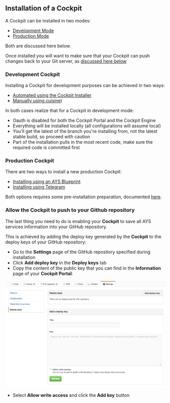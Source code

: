 ## Installation of a Cockpit

A Cockpit can be installed in two modes:

- [Development Mode](#development)
- [Production Mode](#production)

Both are discussed here below.

Once installed you will want to make sure that your Cockpit can push changes back to your Git server, as [discussed here below](#github)


<a id="development"></a>
### Development Cockpit

Installing a Cockpit for development purposes can be achieved in two ways:

- [Automated using the Cockpit Installer](https://github.com/Jumpscale/ays_automatic_cockpit_based_testing/tree/master/cockpit_testing/Framework/Installer)
- [Manually using cuisine](Using-Cuisine/using-cuisine.md))

In both cases realize that for a Cockpit in development mode:

 - Oauth is disabled for both the Cockpit Portal and the Cockpit Engine
 - Everything will be installed locally (all configurations will assume local)
 - You'll get the latest of the branch you're installing from, not the latest stable build, so proceed with caution
 - Part of the installation pulls in the most recent code, make sure the required code is committed first


<a id="production"></a>
### Production Cockpit

There are two ways to install a new production Cockpit:

- [Installing using an AYS Blueprint](Using-Blueprint/using-blueprint.md)
- [Installing using Telegram](Using-Telegram/using-Telegram.md)

Both options requires some pre-installation preparation, documented [here](prep/prep.md).


<a id="github"></a>
### Allow the Cockpit to push to your Github repository

The last thing you need to do is enabling your **Cockpit** to save all AYS services information into your GitHub repository.

This is achieved by adding the deploy key generated by the **Cockpit** to the deploy keys of your GitHub repository:

- Go to the **Settings** page of the GitHub repository specified during installation
- Click **Add deploy key** in the **Deploy keys** tab
- Copy the content of the public key that you can find in the **Information** page of your **Cockpit Portal**:

![](Add-a-deply-key.png)

- Select **Allow write access** and click the **Add key** button
